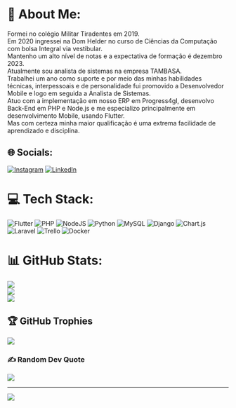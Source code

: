 # 💫 About Me:
Formei no colégio Militar Tiradentes em 2019.<br>Em 2020 ingressei na Dom Helder no curso de Ciências da Computação com bolsa Integral via vestibular.<br>Mantenho um alto nível de notas e a expectativa de formação é dezembro 2023.<br>Atualmente sou analista de sistemas na empresa TAMBASA.<br>Trabalhei um ano como suporte e por meio das minhas habilidades técnicas, interpessoais e de personalidade fui promovido a Desenvolvedor Mobile e logo em seguida a Analista de Sistemas.<br>Atuo com a implementação em nosso ERP em Progress4gl, desenvolvo Back-End em PHP e Node.js e me especializo principalmente em desenvolvimento Mobile, usando Flutter.<br>Mas com certeza minha maior qualificação é uma extrema facilidade de aprendizado e disciplina.


## 🌐 Socials:
[![Instagram](https://img.shields.io/badge/Instagram-%23E4405F.svg?logo=Instagram&logoColor=white)](https://instagram.com/diogo_fontoura18) [![LinkedIn](https://img.shields.io/badge/LinkedIn-%230077B5.svg?logo=linkedin&logoColor=white)](https://linkedin.com/in/Psykhepathos) 

# 💻 Tech Stack:
![Flutter](https://img.shields.io/badge/Flutter-%2302569B.svg?style=for-the-badge&logo=Flutter&logoColor=white) ![PHP](https://img.shields.io/badge/php-%23777BB4.svg?style=for-the-badge&logo=php&logoColor=white) ![NodeJS](https://img.shields.io/badge/node.js-6DA55F?style=for-the-badge&logo=node.js&logoColor=white) ![Python](https://img.shields.io/badge/python-3670A0?style=for-the-badge&logo=python&logoColor=ffdd54) ![MySQL](https://img.shields.io/badge/mysql-%2300f.svg?style=for-the-badge&logo=mysql&logoColor=white) ![Django](https://img.shields.io/badge/django-%23092E20.svg?style=for-the-badge&logo=django&logoColor=white) ![Chart.js](https://img.shields.io/badge/chart.js-F5788D.svg?style=for-the-badge&logo=chart.js&logoColor=white) ![Laravel](https://img.shields.io/badge/laravel-%23FF2D20.svg?style=for-the-badge&logo=laravel&logoColor=white) ![Trello](https://img.shields.io/badge/Trello-%23026AA7.svg?style=for-the-badge&logo=Trello&logoColor=white) ![Docker](https://img.shields.io/badge/docker-%230db7ed.svg?style=for-the-badge&logo=docker&logoColor=white)
# 📊 GitHub Stats:
![](https://github-readme-stats.vercel.app/api?username=Psykhepathos&theme=dark&hide_border=false&include_all_commits=true&count_private=true)<br/>
![](https://github-readme-streak-stats.herokuapp.com/?user=Psykhepathos&theme=dark&hide_border=false)<br/>
![](https://github-readme-stats.vercel.app/api/top-langs/?username=Psykhepathos&theme=dark&hide_border=false&include_all_commits=true&count_private=true&layout=compact)

## 🏆 GitHub Trophies
![](https://github-profile-trophy.vercel.app/?username=Psykhepathos&theme=dracula&no-frame=false&no-bg=true&margin-w=4)

### ✍️ Random Dev Quote
![](https://quotes-github-readme.vercel.app/api?type=horizontal&theme=tokyonight)

---
[![](https://visitcount.itsvg.in/api?id=Psykhepathos&icon=0&color=0)](https://visitcount.itsvg.in)

<!-- Proudly created with GPRM ( https://gprm.itsvg.in ) -->
